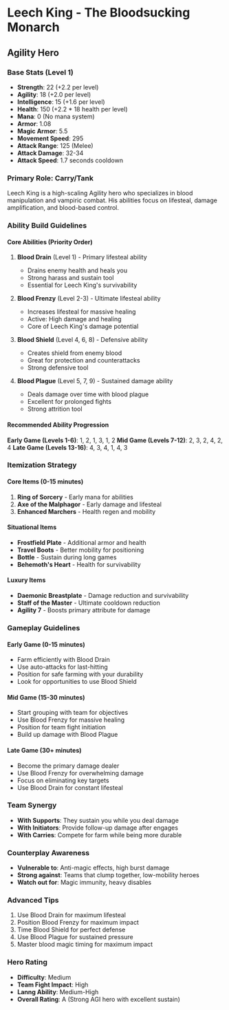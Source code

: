 # Leech King - The Bloodsucking Monarch
## Agility Hero

### Base Stats (Level 1)
- **Strength**: 22 (+2.2 per level)
- **Agility**: 18 (+2.0 per level)
- **Intelligence**: 15 (+1.6 per level)
- **Health**: 150 (+2.2 * 18 health per level)
- **Mana**: 0 (No mana system)
- **Armor**: 1.08
- **Magic Armor**: 5.5
- **Movement Speed**: 295
- **Attack Range**: 125 (Melee)
- **Attack Damage**: 32-34
- **Attack Speed**: 1.7 seconds cooldown

### Primary Role: Carry/Tank
Leech King is a high-scaling Agility hero who specializes in blood manipulation and vampiric combat. His abilities focus on lifesteal, damage amplification, and blood-based control.

### Ability Build Guidelines

#### Core Abilities (Priority Order)
1. **Blood Drain** (Level 1) - Primary lifesteal ability
   - Drains enemy health and heals you
   - Strong harass and sustain tool
   - Essential for Leech King's survivability

2. **Blood Frenzy** (Level 2-3) - Ultimate lifesteal ability
   - Increases lifesteal for massive healing
   - Active: High damage and healing
   - Core of Leech King's damage potential

3. **Blood Shield** (Level 4, 6, 8) - Defensive ability
   - Creates shield from enemy blood
   - Great for protection and counterattacks
   - Strong defensive tool

4. **Blood Plague** (Level 5, 7, 9) - Sustained damage ability
   - Deals damage over time with blood plague
   - Excellent for prolonged fights
   - Strong attrition tool

#### Recommended Ability Progression
**Early Game (Levels 1-6)**: 1, 2, 1, 3, 1, 2
**Mid Game (Levels 7-12)**: 2, 3, 2, 4, 2, 4
**Late Game (Levels 13-16)**: 4, 3, 4, 1, 4, 3

### Itemization Strategy

#### Core Items (0-15 minutes)
1. **Ring of Sorcery** - Early mana for abilities
2. **Axe of the Malphagor** - Early damage and lifesteal
3. **Enhanced Marchers** - Health regen and mobility

#### Situational Items
- **Frostfield Plate** - Additional armor and health
- **Travel Boots** - Better mobility for positioning
- **Bottle** - Sustain during long games
- **Behemoth's Heart** - Health for survivability

#### Luxury Items
- **Daemonic Breastplate** - Damage reduction and survivability
- **Staff of the Master** - Ultimate cooldown reduction
- **Agility 7** - Boosts primary attribute for damage

### Gameplay Guidelines

#### Early Game (0-15 minutes)
- Farm efficiently with Blood Drain
- Use auto-attacks for last-hitting
- Position for safe farming with your durability
- Look for opportunities to use Blood Shield

#### Mid Game (15-30 minutes)
- Start grouping with team for objectives
- Use Blood Frenzy for massive healing
- Position for team fight initiation
- Build up damage with Blood Plague

#### Late Game (30+ minutes)
- Become the primary damage dealer
- Use Blood Frenzy for overwhelming damage
- Focus on eliminating key targets
- Use Blood Drain for constant lifesteal

### Team Synergy
- **With Supports**: They sustain you while you deal damage
- **With Initiators**: Provide follow-up damage after engages
- **With Carries**: Compete for farm while being more durable

### Counterplay Awareness
- **Vulnerable to**: Anti-magic effects, high burst damage
- **Strong against**: Teams that clump together, low-mobility heroes
- **Watch out for**: Magic immunity, heavy disables

### Advanced Tips
1. Use Blood Drain for maximum lifesteal
2. Position Blood Frenzy for maximum impact
3. Time Blood Shield for perfect defense
4. Use Blood Plague for sustained pressure
5. Master blood magic timing for maximum impact

### Hero Rating
- **Difficulty**: Medium
- **Team Fight Impact**: High
- **Lanng Ability**: Medium-High
- **Overall Rating**: A (Strong AGI hero with excellent sustain)

